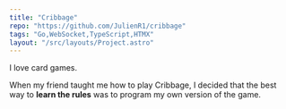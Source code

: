```yaml
---
title: "Cribbage"
repo: "https://github.com/JulienR1/cribbage"
tags: "Go,WebSocket,TypeScript,HTMX"
layout: "/src/layouts/Project.astro"
---
```


I love card games.

When my friend taught me how to play Cribbage, I decided that the best way to **learn the rules** was to program my own version of the game.
